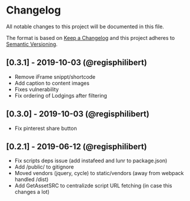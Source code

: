 # Changelog

All notable changes to this project will be documented in this file.

The format is based on [Keep a Changelog](http://keepachangelog.com/en/1.0.0/) and this project adheres to [Semantic Versioning](http://semver.org/spec/v2.0.0.html).

## [0.3.1] - 2019-10-03 (@regisphilibert)

- Remove iFrame snippt/shortcode
- Add caption to content images
- Fixes vulnerability
- Fix ordering of Lodgings after filtering

## [0.3.0] - 2019-10-03 (@regisphilibert)

- Fix pinterest share button

## [0.2.1] - 2019-06-12 (@regisphilibert)

- Fix scripts deps issue (add instafeed and lunr to package.json)
- Add /public/ to gitignore
- Moved vendors (jquery, cycle) to static/vendors (away from webpack handled /dist)
- Add GetAssetSRC to centralizde script URL fetching (in case this changes a lot)